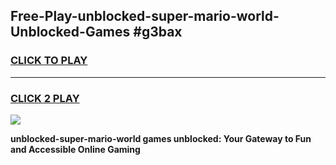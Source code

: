 
## Free-Play-unblocked-super-mario-world-Unblocked-Games #g3bax
<h3>
<a href="https://news.freeplayer.one?title=unblocked-super-mario-world&ref=8M">CLICK TO PLAY</a></h3>
<hr>

<h3>
<a href="https://news.freeplayer.one?title=unblocked-super-mario-world&ref=8M">CLICK 2 PLAY</a>
  
</h3>

<a href="https://news.freeplayer.one?title=unblocked-super-mario-world&ref=8M"><img src="https://clearcache.store/games.png"></a>


**unblocked-super-mario-world games unblocked: Your Gateway to Fun and Accessible Online Gaming**
